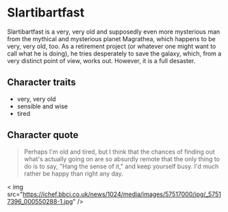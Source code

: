 # Slartibartfast

Slartibartfast is a very, very old and supposedly even more mysterious man from the mythical and mysterious planet Magrathea, which happens to be very, very old, too.
As a retirement project (or whatever one might want to call what he is doing), he tries desperately to save the galaxy, which, from a very distinct point of view, works out.
However, it is a full desaster.

## Character traits

* very, very old
* sensible and wise
* tired

## Character quote

> Perhaps I'm old and tired, but I think that the chances of finding out what's actually going on are so absurdly remote that the only thing to do is to say, "Hang the sense of it," and keep yourself busy.
> I'd much rather be happy than right any day.

\< img src="https://ichef.bbci.co.uk/news/1024/media/images/57517000/jpg/_57517396_000550288-1.jpg" />
